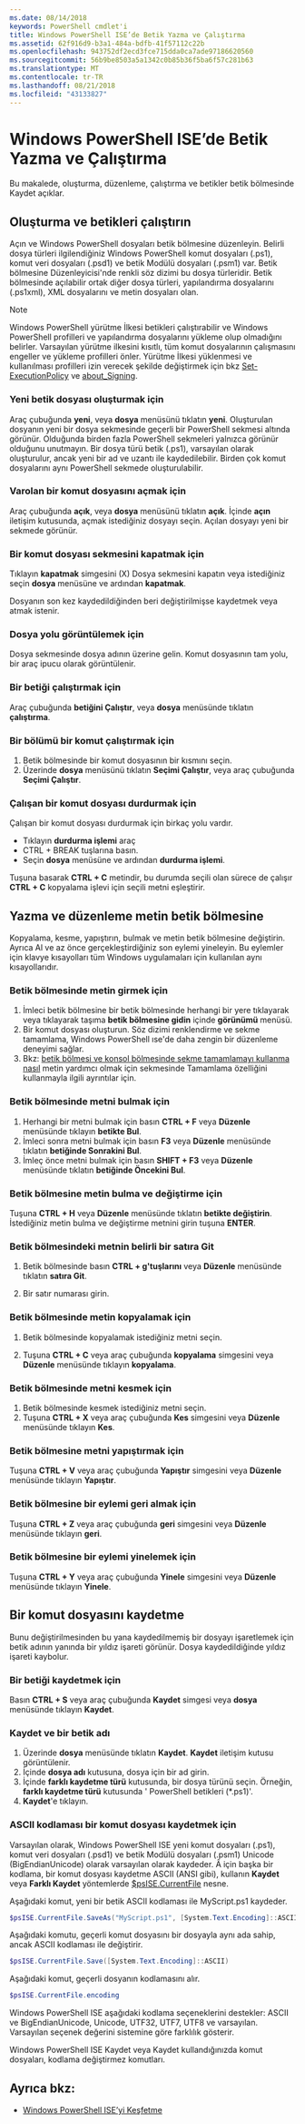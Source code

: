 ```yaml
---
ms.date: 08/14/2018
keywords: PowerShell cmdlet'i
title: Windows PowerShell ISE’de Betik Yazma ve Çalıştırma
ms.assetid: 62f916d9-b3a1-484a-bdfb-41f57112c22b
ms.openlocfilehash: 943752df2ecd3fce715dda0ca7ade97186620560
ms.sourcegitcommit: 56b9be8503a5a1342c0b85b36f5ba6f57c281b63
ms.translationtype: MT
ms.contentlocale: tr-TR
ms.lasthandoff: 08/21/2018
ms.locfileid: "43133827"
---
```

# <a name="how-to-write-and-run-scripts-in-the-windows-powershell-ise"></a>Windows PowerShell ISE’de Betik Yazma ve Çalıştırma

Bu makalede, oluşturma, düzenleme, çalıştırma ve betikler betik bölmesinde Kaydet açıklar.

## <a name="how-to-create-and-run-scripts"></a>Oluşturma ve betikleri çalıştırın

Açın ve Windows PowerShell dosyaları betik bölmesine düzenleyin. Belirli dosya türleri ilgilendiğiniz Windows PowerShell komut dosyaları (.ps1), komut veri dosyaları (.psd1) ve betik Modülü dosyaları (.psm1) var. Betik bölmesine Düzenleyicisi'nde renkli söz dizimi bu dosya türleridir. Betik bölmesinde açılabilir ortak diğer dosya türleri, yapılandırma dosyalarını (.ps1xml), XML dosyalarını ve metin dosyaları olan.

> [!NOTE]
> Windows PowerShell yürütme İlkesi betikleri çalıştırabilir ve Windows PowerShell profilleri ve yapılandırma dosyalarını yükleme olup olmadığını belirler. Varsayılan yürütme ilkesini kısıtlı, tüm komut dosyalarının çalışmasını engeller ve yükleme profilleri önler. Yürütme İlkesi yüklenmesi ve kullanılması profilleri izin verecek şekilde değiştirmek için bkz [Set-ExecutionPolicy](/powershell/module/microsoft.powershell.security/set-executionpolicy) ve [about_Signing](/powershell/module/microsoft.powershell.core/about/about_signing).

### <a name="to-create-a-new-script-file"></a>Yeni betik dosyası oluşturmak için

Araç çubuğunda **yeni**, veya **dosya** menüsünü tıklatın **yeni**. Oluşturulan dosyanın yeni bir dosya sekmesinde geçerli bir PowerShell sekmesi altında görünür. Olduğunda birden fazla PowerShell sekmeleri yalnızca görünür olduğunu unutmayın. Bir dosya türü betik (.ps1), varsayılan olarak oluşturulur, ancak yeni bir ad ve uzantı ile kaydedilebilir. Birden çok komut dosyalarını aynı PowerShell sekmede oluşturulabilir.

### <a name="to-open-an-existing-script"></a>Varolan bir komut dosyasını açmak için

Araç çubuğunda **açık**, veya **dosya** menüsünü tıklatın **açık**. İçinde **açın** iletişim kutusunda, açmak istediğiniz dosyayı seçin. Açılan dosyayı yeni bir sekmede görünür.

### <a name="to-close-a-script-tab"></a>Bir komut dosyası sekmesini kapatmak için

Tıklayın **kapatmak** simgesini (X) Dosya sekmesini kapatın veya istediğiniz seçin **dosya** menüsüne ve ardından **kapatmak**.

Dosyanın son kez kaydedildiğinden beri değiştirilmişse kaydetmek veya atmak istenir.

### <a name="to-display-the-file-path"></a>Dosya yolu görüntülemek için

Dosya sekmesinde dosya adının üzerine gelin. Komut dosyasının tam yolu, bir araç ipucu olarak görüntülenir.

### <a name="to-run-a-script"></a>Bir betiği çalıştırmak için

Araç çubuğunda **betiğini Çalıştır**, veya **dosya** menüsünde tıklatın **çalıştırma**.

### <a name="to-run-a-portion-of-a-script"></a>Bir bölümü bir komut çalıştırmak için

1. Betik bölmesinde bir komut dosyasının bir kısmını seçin.
2. Üzerinde **dosya** menüsünü tıklatın **Seçimi Çalıştır**, veya araç çubuğunda **Seçimi Çalıştır**.

### <a name="to-stop-a-running-script"></a>Çalışan bir komut dosyası durdurmak için

Çalışan bir komut dosyası durdurmak için birkaç yolu vardır.

- Tıklayın **durdurma işlemi** araç
- CTRL + BREAK tuşlarına basın.
- Seçin **dosya** menüsüne ve ardından **durdurma işlemi**.

Tuşuna basarak **CTRL + C** metindir, bu durumda seçili olan sürece de çalışır **CTRL + C** kopyalama işlevi için seçili metni eşleştirir.

## <a name="how-to-write-and-edit-text-in-the-script-pane"></a>Yazma ve düzenleme metin betik bölmesine

Kopyalama, kesme, yapıştırın, bulmak ve metin betik bölmesine değiştirin. Ayrıca Al ve az önce gerçekleştirdiğiniz son eylemi yineleyin. Bu eylemler için klavye kısayolları tüm Windows uygulamaları için kullanılan aynı kısayollarıdır.

### <a name="to-enter-text-in-the-script-pane"></a>Betik bölmesinde metin girmek için

1. İmleci betik bölmesine bir betik bölmesinde herhangi bir yere tıklayarak veya tıklayarak taşıma **betik bölmesine gidin** içinde **görünümü** menüsü.
2. Bir komut dosyası oluşturun. Söz dizimi renklendirme ve sekme tamamlama, Windows PowerShell ıse'de daha zengin bir düzenleme deneyimi sağlar.
3. Bkz: [betik bölmesi ve konsol bölmesinde sekme tamamlamayı kullanma nasıl](How-to-Use-Tab-Completion-in-the-Script-Pane-and-Console-Pane.md) metin yardımcı olmak için sekmesinde Tamamlama özelliğini kullanmayla ilgili ayrıntılar için.

### <a name="to-find-text-in-the-script-pane"></a>Betik bölmesinde metni bulmak için

1. Herhangi bir metni bulmak için basın **CTRL + F** veya **Düzenle** menüsünde tıklayın **betikte Bul**.
2. İmleci sonra metni bulmak için basın **F3** veya **Düzenle** menüsünde tıklatın **betiğinde Sonrakini Bul**.
3. İmleç önce metni bulmak için basın **SHIFT + F3** veya **Düzenle** menüsünde tıklatın **betiğinde Öncekini Bul**.

### <a name="to-find-and-replace-text-in-the-script-pane"></a>Betik bölmesine metin bulma ve değiştirme için

Tuşuna **CTRL + H** veya **Düzenle** menüsünde tıklatın **betikte değiştirin**. İstediğiniz metin bulma ve değiştirme metnini girin tuşuna **ENTER**.

### <a name="to-go-to-a-particular-line-of-text-in-the-script-pane"></a>Betik bölmesindeki metnin belirli bir satıra Git

1. Betik bölmesinde basın **CTRL + g'tuşlarını** veya **Düzenle** menüsünde tıklatın **satıra Git**.

2. Bir satır numarası girin.

### <a name="to-copy-text-in-the-script-pane"></a>Betik bölmesinde metin kopyalamak için

1. Betik bölmesinde kopyalamak istediğiniz metni seçin.

2. Tuşuna **CTRL + C** veya araç çubuğunda **kopyalama** simgesini veya **Düzenle** menüsünde tıklayın **kopyalama**.

### <a name="to-cut-text-in-the-script-pane"></a>Betik bölmesinde metni kesmek için

1. Betik bölmesinde kesmek istediğiniz metni seçin.
2. Tuşuna **CTRL + X** veya araç çubuğunda **Kes** simgesini veya **Düzenle** menüsünde tıklayın **Kes**.

### <a name="to-paste-text-into-the-script-pane"></a>Betik bölmesine metni yapıştırmak için

Tuşuna **CTRL + V** veya araç çubuğunda **Yapıştır** simgesini veya **Düzenle** menüsünde tıklayın **Yapıştır**.

### <a name="to-undo-an-action-in-the-script-pane"></a>Betik bölmesine bir eylemi geri almak için

Tuşuna **CTRL + Z** veya araç çubuğunda **geri** simgesini veya **Düzenle** menüsünde tıklayın **geri**.

### <a name="to-redo-an-action-in-the-script-pane"></a>Betik bölmesine bir eylemi yinelemek için

Tuşuna **CTRL + Y** veya araç çubuğunda **Yinele** simgesini veya **Düzenle** menüsünde tıklayın **Yinele**.

## <a name="how-to-save-a-script"></a>Bir komut dosyasını kaydetme

Bunu değiştirilmesinden bu yana kaydedilmemiş bir dosyayı işaretlemek için betik adının yanında bir yıldız işareti görünür. Dosya kaydedildiğinde yıldız işareti kaybolur.

### <a name="to-save-a-script"></a>Bir betiği kaydetmek için

Basın **CTRL + S** veya araç çubuğunda **Kaydet** simgesi veya **dosya** menüsünde tıklayın **Kaydet**.

### <a name="to-save-and-name-a-script"></a>Kaydet ve bir betik adı

1. Üzerinde **dosya** menüsünde tıklatın **Kaydet**. **Kaydet** iletişim kutusu görüntülenir.
2. İçinde **dosya adı** kutusuna, dosya için bir ad girin.
3. İçinde **farklı kaydetme türü** kutusunda, bir dosya türünü seçin. Örneğin, **farklı kaydetme türü** kutusunda ' PowerShell betikleri (\*.ps1)'.
4. **Kaydet**'e tıklayın.

### <a name="to-save-a-script-in-ascii-encoding"></a>ASCII kodlaması bir komut dosyası kaydetmek için

Varsayılan olarak, Windows PowerShell ISE yeni komut dosyaları (.ps1), komut veri dosyaları (.psd1) ve betik Modülü dosyaları (.psm1) Unicode (BigEndianUnicode) olarak varsayılan olarak kaydeder. Â için başka bir kodlama, bir komut dosyası kaydetme ASCII (ANSI gibi), kullanın **Kaydet** veya **Farklı Kaydet** yöntemlerde [$psISE.CurrentFile](the-ise-object-model-hierarchy.md) nesne.

Aşağıdaki komut, yeni bir betik ASCII kodlaması ile MyScript.ps1 kaydeder.

```powershell
$psISE.CurrentFile.SaveAs("MyScript.ps1", [System.Text.Encoding]::ASCII)
```

Aşağıdaki komutu, geçerli komut dosyasını bir dosyayla aynı ada sahip, ancak ASCII kodlaması ile değiştirir.

```powershell
$psISE.CurrentFile.Save([System.Text.Encoding]::ASCII)
```

Aşağıdaki komut, geçerli dosyanın kodlamasını alır.

```powershell
$psISE.CurrentFile.encoding
```

Windows PowerShell ISE aşağıdaki kodlama seçeneklerini destekler: ASCII ve BigEndianUnicode, Unicode, UTF32, UTF7, UTF8 ve varsayılan. Varsayılan seçenek değerini sistemine göre farklılık gösterir.

Windows PowerShell ISE Kaydet veya Kaydet kullandığınızda komut dosyaları, kodlama değiştirmez komutları.

## <a name="see-also"></a>Ayrıca bkz:

- [Windows PowerShell ISE’yi Keşfetme](../../getting-started/fundamental/exploring-the-windows-powershell-ise.md)
